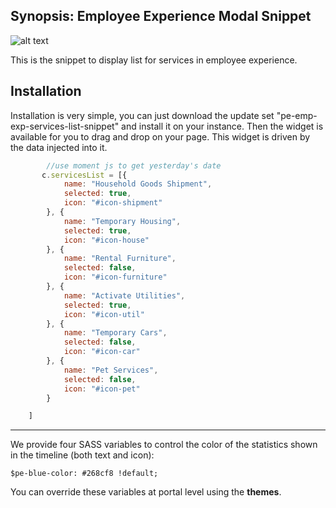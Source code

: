 ## Synopsis: Employee Experience Modal Snippet

![alt text](../images/pe-emp-exp-services-list "Services List")


This is the snippet to display list for services in employee experience.

## Installation

Installation is very simple, you can just download the update set "pe-emp-exp-services-list-snippet" and install it on your instance. Then the widget is available for you to drag and drop on your page. This widget is driven by the data injected into it.

```javascript
        //use moment js to get yesterday's date
       c.servicesList = [{
            name: "Household Goods Shipment",
            selected: true,
            icon: "#icon-shipment"
        }, {
            name: "Temporary Housing",
            selected: true,
            icon: "#icon-house"
        }, {
            name: "Rental Furniture",
            selected: false,
            icon: "#icon-furniture"
        }, {
            name: "Activate Utilities",
            selected: true,
            icon: "#icon-util"
        }, {
            name: "Temporary Cars",
            selected: false,
            icon: "#icon-car"
        }, {
            name: "Pet Services",
            selected: false,
            icon: "#icon-pet"
        }

    ]
```


***

We provide four SASS variables to control the color of the statistics shown in the timeline (both text and icon):

`$pe-blue-color: #268cf8 !default;`

You can override these variables at portal level using the **themes**.
